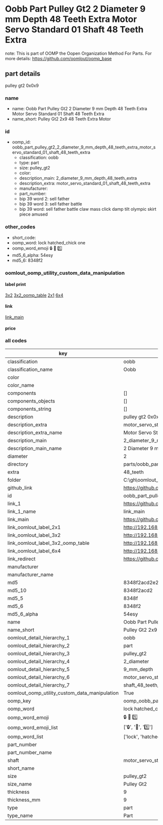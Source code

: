 # Oobb Part Pulley Gt2 2 Diameter 9 mm Depth 48 Teeth Extra Motor Servo Standard 01 Shaft 48 Teeth Extra  

note: This is part of OOMP the Oopen Organization Method For Parts. For more details: https://github.com/oomlout/oomp_base

##  part details
  



pulley gt2 0x0x9



### name
* name: Oobb Part Pulley Gt2 2 Diameter 9 mm Depth 48 Teeth Extra Motor Servo Standard 01 Shaft 48 Teeth Extra
* name_short: Pulley Gt2 2x9 48 Teeth Extra Motor
### id
* oomp_id: oobb_part_pulley_gt2_2_diameter_9_mm_depth_48_teeth_extra_motor_servo_standard_01_shaft_48_teeth_extra
  * classification: oobb
  * type: part
  * size: pulley_gt2
  * color: 
  * description_main: 2_diameter_9_mm_depth_48_teeth_extra
  * description_extra: motor_servo_standard_01_shaft_48_teeth_extra
  * manufacturer: 
  * part_number: 
  * bip 39 word 2: sell father
  * bip 39 word 3: sell father battle
  * bip 39 word: sell father battle claw mass click damp tilt olympic skirt piece amused

### other_codes
* short_code: 
* oomp_word: lock hatched_chick one
* oomp_word_emoji :lock: :hatched_chick: :one:
* md5_6_alpha: 54esy
* md5_6: 8348f2






### oomlout_oomp_utility_custom_data_manipulation
#### label print
[3x2](http://192.168.1.245:1112/?label=oomp%2054esy)
[3x2_oomp_table](http://192.168.1.108:1112/?label=oomp%2054esy)
[2x1](http://192.168.1.242:1112/?label=oomp%2054esy)
[6x4](http://192.168.1.55:1112/?label=oomp%2054esy)    

#### link

[link_main](https://github.com/oomlout/oomlout_oobb_version_4_generated_parts/tree/main/navigation_oomp/oobb/part/pulley_gt2/2_diameter_9_mm_depth_48_teeth_extra/motor_servo_standard_01_shaft_48_teeth_extra/part)                              

#### price







### all codes 
| key | value |  
| --- | --- |  
| classification | oobb |  
| classification_name | Oobb |  
| color |  |  
| color_name |  |  
| components | [] |  
| components_objects | [] |  
| components_string | [] |  
| description | pulley gt2 0x0x9 |  
| description_extra | motor_servo_standard_01_shaft_48_teeth_extra |  
| description_extra_name | Motor Servo Standard 01 Shaft 48 Teeth Extra |  
| description_main | 2_diameter_9_mm_depth_48_teeth_extra |  
| description_main_name | 2 Diameter 9 mm Depth 48 Teeth Extra |  
| diameter | 2 |  
| directory | parts/oobb_part_pulley_gt2_2_diameter_9_mm_depth_48_teeth_extra_motor_servo_standard_01_shaft_48_teeth_extra |  
| extra | 48_teeth |  
| folder | C:\gh\oomlout_oobb_version_4_generated_parts\parts\oobb_part_pulley_gt2_2_diameter_9_mm_depth_48_teeth_extra_motor_servo_standard_01_shaft_48_teeth_extra |  
| github_link | https://github.com/oomlout/oomlout_oomp_part_src/tree/main/parts/oobb_part_pulley_gt2_2_diameter_9_mm_depth_48_teeth_extra_motor_servo_standard_01_shaft_48_teeth_extra |  
| id | oobb_part_pulley_gt2_2_diameter_9_mm_depth_48_teeth_extra_motor_servo_standard_01_shaft_48_teeth_extra |  
| link_1 | https://github.com/oomlout/oomlout_oobb_version_4_generated_parts/tree/main/navigation_oomp/oobb/part/pulley_gt2/2_diameter_9_mm_depth_48_teeth_extra/motor_servo_standard_01_shaft_48_teeth_extra/part |  
| link_1_name | link_main |  
| link_main | https://github.com/oomlout/oomlout_oobb_version_4_generated_parts/tree/main/navigation_oomp/oobb/part/pulley_gt2/2_diameter_9_mm_depth_48_teeth_extra/motor_servo_standard_01_shaft_48_teeth_extra/part |  
| link_oomlout_label_2x1 | http://192.168.1.242:1112/?label=oomp%2054esy |  
| link_oomlout_label_3x2 | http://192.168.1.245:1112/?label=oomp%2054esy |  
| link_oomlout_label_3x2_oomp_table | http://192.168.1.108:1112/?label=oomp%2054esy |  
| link_oomlout_label_6x4 | http://192.168.1.55:1112/?label=oomp%2054esy |  
| link_redirect | https://github.com/oomlout/oomlout_oobb_version_4_generated_parts/tree/main/parts/oobb_pulley_gt2_02_09_ex_48_teeth_sh_motor_servo_standard_01 |  
| manufacturer |  |  
| manufacturer_name |  |  
| md5 | 8348f2acd2e206e4aac442a02694ee1b |  
| md5_10 | 8348f2acd2 |  
| md5_5 | 8348f |  
| md5_6 | 8348f2 |  
| md5_6_alpha | 54esy |  
| name | Oobb Part Pulley Gt2 2 Diameter 9 mm Depth 48 Teeth Extra Motor Servo Standard 01 Shaft 48 Teeth Extra |  
| name_short | Pulley Gt2 2x9 48 Teeth Extra Motor |  
| oomlout_detail_hierarchy_1 | oobb |  
| oomlout_detail_hierarchy_2 | part |  
| oomlout_detail_hierarchy_3 | pulley_gt2 |  
| oomlout_detail_hierarchy_4 | 2_diameter |  
| oomlout_detail_hierarchy_5 | 9_mm_depth |  
| oomlout_detail_hierarchy_6 | motor_servo_standard_01 |  
| oomlout_detail_hierarchy_7 | shaft_48_teeth_extra |  
| oomlout_oomp_utility_custom_data_manipulation | True |  
| oomp_key | oomp_oobb_part_pulley_gt2_2_diameter_9_mm_depth_48_teeth_extra_motor_servo_standard_01_shaft_48_teeth_extra |  
| oomp_word | lock hatched_chick one |  
| oomp_word_emoji | :lock: :hatched_chick: :one: |  
| oomp_word_emoji_list | [':lock:', ':hatched_chick:', ':one:'] |  
| oomp_word_list | ['lock', 'hatched_chick', 'one'] |  
| part_number |  |  
| part_number_name |  |  
| shaft | motor_servo_standard_01 |  
| short_name |  |  
| size | pulley_gt2 |  
| size_name | Pulley Gt2 |  
| thickness | 9 |  
| thickness_mm | 9 |  
| type | part |  
| type_name | Part |  
